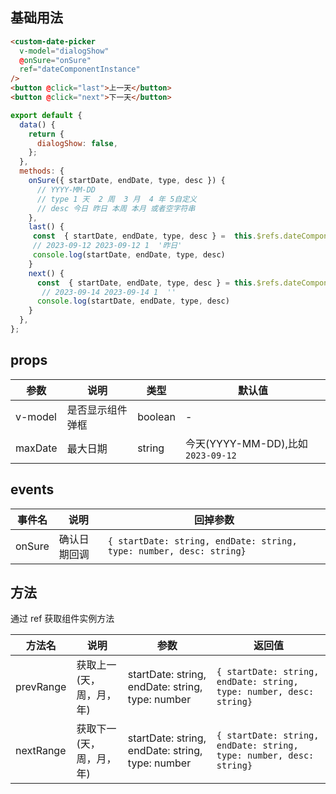 ## 基础用法

```html
<custom-date-picker
  v-model="dialogShow"
  @onSure="onSure"
  ref="dateComponentInstance"
/>
<button @click="last">上一天</button>
<button @click="next">下一天</button>
```

```js
export default {
  data() {
    return {
      dialogShow: false,
    };
  },
  methods: {
    onSure({ startDate, endDate, type, desc }) {
      // YYYY-MM-DD
      // type 1 天  2 周  3 月  4 年 5自定义
      // desc 今日 昨日 本周 本月 或者空字符串
    },
    last() {
     const  { startDate, endDate, type, desc } =  this.$refs.dateComponentInstance.prevRange('2023-09-13', '2023-09-13', 1)
     // 2023-09-12 2023-09-12 1  '昨日'
     console.log(startDate, endDate, type, desc)
    }
    next() {
      const  { startDate, endDate, type, desc } = this.$refs.dateComponentInstance.nextRange('2023-09-13', '2023-09-13', 1)
       // 2023-09-14 2023-09-14 1  ''
      console.log(startDate, endDate, type, desc)
    }
  },
};
```

## props

| 参数    | 说明             | 类型    | 默认值                            |
| ------- | ---------------- | ------- | --------------------------------- |
| v-model | 是否显示组件弹框 | boolean | -                                 |
| maxDate | 最大日期         | string  | 今天(YYYY-MM-DD),比如`2023-09-12` |

## events

| 事件名 | 说明         | 回掉参数                                                            |
| ------ | ------------ | ------------------------------------------------------------------- |
| onSure | 确认日期回调 | `{ startDate: string, endDate: string, type: number, desc: string}` |

## 方法

通过 ref 获取组件实例方法

| 方法名    | 说明                     | 参数                                             | 返回值                                                              |
| --------- | ------------------------ | ------------------------------------------------ | ------------------------------------------------------------------- |
| prevRange | 获取上一(天，周，月，年) | startDate: string, endDate: string, type: number | `{ startDate: string, endDate: string, type: number, desc: string}` |
| nextRange | 获取下一(天，周，月，年) | startDate: string, endDate: string, type: number | `{ startDate: string, endDate: string, type: number, desc: string}` |
